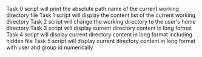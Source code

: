 Task 0 script will print the absolute path name of the current working directory file
Task 1 script will display the content list of the current working directory
Task 2 script will change the working directory to the user's home directory
Task 3 script will display current directory content in long format
Task 4 script will display current directory content in long format including hidden file
Task 5 script will display current directory content in long format with user and group id numerically
